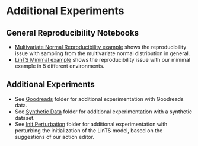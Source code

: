 # Additional Experiments

## General Reproducibility Notebooks
- [Multivariate Normal Reproducibility example](multivariate_normal) shows the reproducibility issue with sampling from the multivariate normal distribution in general.
- [LinTS Minimal example](lints_minimal) shows the reproducibility issue with our minimal example in 5 different environments.

## Additional Experiments
- See [Goodreads](goodreads) folder for additional experimentation with Goodreads data.
- See [Synthetic Data](synthetic_data) folder for additional experimentation with a synthetic dataset.
- See [Init Perturbation](init_perturbation) folder for additional experimentation with perturbing the initialization of the LinTS model, based on the suggestions of our action editor.

